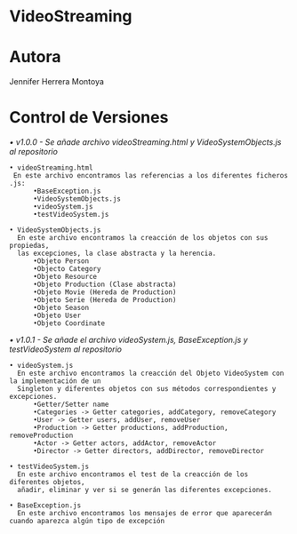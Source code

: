 # VideoStreaming

# Autora
Jennifer Herrera Montoya

# Control de Versiones
_• v1.0.0 - Se añade archivo videoStreaming.html y VideoSystemObjects.js al repositorio_
```
• videoStreaming.html
 En este archivo encontramos las referencias a los diferentes ficheros .js:
      •BaseException.js
      •VideoSystemObjects.js
      •videoSystem.js
      •testVideoSystem.js
```
  
```
• VideoSystemObjects.js
  En este archivo encontramos la creacción de los objetos con sus propiedas, 
  las excepciones, la clase abstracta y la herencia.
      •Objeto Person
      •Objecto Category
      •Objeto Resource
      •Objeto Production (Clase abstracta)
      •Objeto Movie (Hereda de Production)
      •Objeto Serie (Hereda de Production)
      •Objeto Season
      •Objeto User
      •Objeto Coordinate
```
_• v1.0.1 - Se añade el archivo videoSystem.js, BaseException.js y testVideoSystem al repositorio_
```
• videoSystem.js
  En este archivo encontramos la creacción del Objeto VideoSystem con la implementación de un 
  Singleton y diferentes objetos con sus métodos correspondientes y excepciones.
      •Getter/Setter name
      •Categories -> Getter categories, addCategory, removeCategory
      •User -> Getter users, addUser, removeUser
      •Production -> Getter productions, addProduction, removeProduction
      •Actor -> Getter actors, addActor, removeActor
      •Director -> Getter directors, addDirector, removeDirector
```
```
• testVideoSystem.js
  En este archivo encontramos el test de la creacción de los diferentes objetos, 
  añadir, eliminar y ver si se generán las diferentes excepciones.
```
```
• BaseException.js
  En este archivo encontramos los mensajes de error que aparecerán cuando aparezca algún tipo de excepción
```

